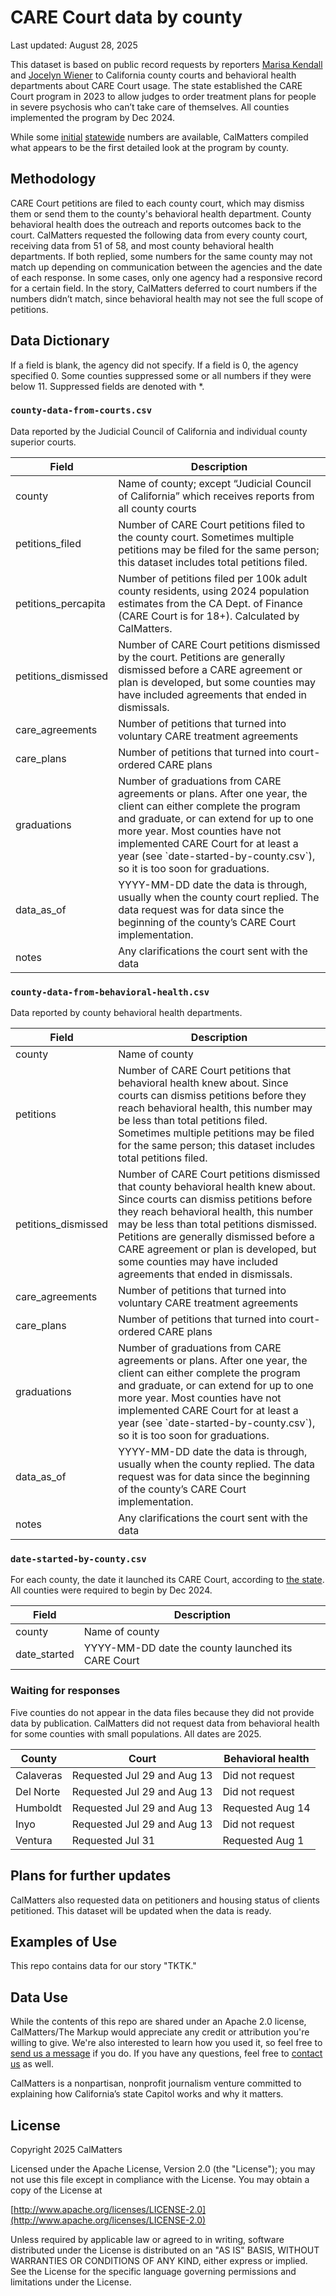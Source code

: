 # CARE Court data by county

Last updated: August 28, 2025

This dataset is based on public record requests by reporters [Marisa Kendall](https://calmatters.org/author/marisa-kendall/) and [Jocelyn Wiener](https://calmatters.org/author/jocelyn-wiener/) to California county courts and behavioral health departments about CARE Court usage. The state established the CARE Court program in 2023 to allow judges to order treatment plans for people in severe psychosis who can’t take care of themselves. All counties implemented the program by Dec 2024.

While some [initial](https://www.dhcs.ca.gov/Documents/CARE-Act-Annual-Report-2025.pdf) [statewide](https://www.chhs.ca.gov/wp-content/uploads/2025/06/CARE-Act-Implementation-Update-July-2025.pdf) numbers are available, CalMatters compiled what appears to be the first detailed look at the program by county.

## Methodology

CARE Court petitions are filed to each county court, which may dismiss them or send them to the county's behavioral health department. County behavioral health does the outreach and reports outcomes back to the court. CalMatters requested the following data from every county court, receiving data from 51 of 58, and most county behavioral health departments. If both replied, some numbers for the same county may not match up depending on communication between the agencies and the date of each response. In some cases, only one agency had a responsive record for a certain field. In the story, CalMatters deferred to court numbers if the numbers didn’t match, since behavioral health may not see the full scope of petitions.

## Data Dictionary

If a field is blank, the agency did not specify. If a field is 0, the agency specified 0. Some counties suppressed some or all numbers if they were below 11. Suppressed fields are denoted with *.

### `county-data-from-courts.csv`
Data reported by the Judicial Council of California and individual county superior courts.

<table>
  <thead>
    <tr>
      <th>Field</th>
      <th>Description</th>
    </tr>
  </thead>
  <tbody>
    <tr>
      <td>county</td>
      <td>Name of county; except “Judicial Council of California” which receives reports from all county courts
      </td>
    </tr>
    <tr>
      <td>petitions_filed</td>
      <td>Number of CARE Court petitions filed to the county court. Sometimes multiple petitions may be filed for the same person; this dataset includes total petitions filed.
      </td>
    </tr>
    <tr>
      <td>petitions_percapita</td>
      <td>Number of petitions filed per 100k adult county residents, using 2024 population estimates from the CA Dept. of Finance (CARE Court is for 18+). Calculated by CalMatters.</td>
    </tr>
    <tr>
      <td>petitions_dismissed</td>
      <td>Number of CARE Court petitions dismissed by the court. Petitions are generally dismissed before a CARE agreement or plan is developed, but some counties may have included agreements that ended in dismissals.</td>
    </tr>
    <tr>
      <td>care_agreements</td>
      <td>Number of petitions that turned into voluntary CARE treatment agreements</td>
    </tr>
    <tr>
      <td>care_plans</td>
      <td>Number of petitions that turned into court-ordered CARE plans</td>
    </tr>
    <tr>
      <td>graduations</td>
      <td>Number of graduations from CARE agreements or plans. After one year, the client can either complete the program and graduate, or can extend for up to one more year. Most counties have not implemented CARE Court for at least a year (see `date-started-by-county.csv`), so it is too soon for graduations.</td>
    </tr>
    <tr>
      <td>data_as_of</td>
      <td>YYYY-MM-DD date the data is through, usually when the county court replied. The data request was for data since the beginning of the county’s CARE Court implementation.</td>
    </tr>
    <tr>
      <td>notes</td>
      <td>Any clarifications the court sent with the data</td>
    </tr>
  </tbody>
</table>

### `county-data-from-behavioral-health.csv`
Data reported by county behavioral health departments.

<table>
  <thead>
    <tr>
      <th>Field</th>
      <th>Description</th>
    </tr>
  </thead>
  <tbody>
    <tr>
      <td>county</td>
      <td>Name of county
      </td>
    </tr>
    <tr>
      <td>petitions</td>
      <td>Number of CARE Court petitions that behavioral health knew about. Since courts can dismiss petitions before they reach behavioral health, this number may be less than total petitions filed. Sometimes multiple petitions may be filed for the same person; this dataset includes total petitions filed.
      </td>
    </tr>
    <tr>
      <td>petitions_dismissed</td>
      <td>Number of CARE Court petitions dismissed that county behavioral health knew about. Since courts can dismiss petitions before they reach behavioral health, this number may be less than total petitions dismissed. Petitions are generally dismissed before a CARE agreement or plan is developed, but some counties may have included agreements that ended in dismissals.</td>
    </tr>
    <tr>
      <td>care_agreements</td>
      <td>Number of petitions that turned into voluntary CARE treatment agreements</td>
    </tr>
    <tr>
      <td>care_plans</td>
      <td>Number of petitions that turned into court-ordered CARE plans</td>
    </tr>
    <tr>
      <td>graduations</td>
      <td>Number of graduations from CARE agreements or plans. After one year, the client can either complete the program and graduate, or can extend for up to one more year. Most counties have not implemented CARE Court for at least a year (see `date-started-by-county.csv`), so it is too soon for graduations.</td>
    </tr>
    <tr>
      <td>data_as_of</td>
      <td>YYYY-MM-DD date the data is through, usually when the county replied. The data request was for data since the beginning of the county’s CARE Court implementation.</td>
    </tr>
    <tr>
      <td>notes</td>
      <td>Any clarifications the court sent with the data</td>
    </tr>
  </tbody>
</table>

### `date-started-by-county.csv`
For each county, the date it launched its CARE Court, according to [the state](https://www.dhcs.ca.gov/Documents/CARE-Act-Annual-Report-2025.pdf#page=20). All counties were required to begin by Dec 2024.

<table>
  <thead>
    <tr>
      <th>Field</th>
      <th>Description</th>
    </tr>
  </thead>
  <tbody>
    <tr>
      <td>county</td>
      <td>Name of county
      </td>
    </tr>
    <tr>
      <td>date_started</td>
      <td>YYYY-MM-DD date the county launched its CARE Court</td>
    </tr>
  </tbody>
</table>

### Waiting for responses
Five counties do not appear in the data files because they did not provide data by publication. CalMatters did not request data from behavioral health for some counties with small populations. All dates are 2025.

<table>
  <thead>
    <tr>
      <th>County</th>
      <th>Court</th>
      <th>Behavioral health</th>
    </tr>
  </thead>
  <tbody>
    <tr>
      <td>Calaveras</td>
      <td>Requested Jul 29 and Aug 13</td>
      <td>Did not request</td>
    </tr>
    <tr>
      <td>Del Norte</td>
      <td>Requested Jul 29 and Aug 13</td>
      <td>Did not request</td>
    </tr>
    <tr>
      <td>Humboldt</td>
      <td>Requested Jul 29 and Aug 13</td>
      <td>Requested Aug 14</td>
    </tr>
    <tr>
      <td>Inyo</td>
      <td>Requested Jul 29 and Aug 13</td>
      <td>Did not request</td>
    </tr>
    <tr>
      <td>Ventura</td>
      <td>Requested Jul 31</td>
      <td>Requested Aug 1</td>
    </tr>
  </tbody>
</table>

## Plans for further updates
CalMatters also requested data on petitioners and housing status of clients petitioned. This dataset will be updated when the data is ready.

## Examples of Use
This repo contains data for our story "TKTK."

## Data Use

While the contents of this repo are shared under an Apache 2.0 license, CalMatters/The Markup would appreciate any credit or attribution you're willing to give. We're also interested to learn how you used it, so feel free to [send us a message](<mailto:john@calmatters.org>) if you do. If you have any questions, feel free to [contact us](<mailto:john@calmatters.org>) as well.

CalMatters is a nonpartisan, nonprofit journalism venture committed to explaining how California’s state Capitol works and why it matters.

## License

Copyright 2025 CalMatters

Licensed under the Apache License, Version 2.0 (the "License");
you may not use this file except in compliance with the License.
You may obtain a copy of the License at

[http://www.apache.org/licenses/LICENSE-2.0](http://www.apache.org/licenses/LICENSE-2.0)

Unless required by applicable law or agreed to in writing, software
distributed under the License is distributed on an "AS IS" BASIS,
WITHOUT WARRANTIES OR CONDITIONS OF ANY KIND, either express or implied.
See the License for the specific language governing permissions and
limitations under the License.

